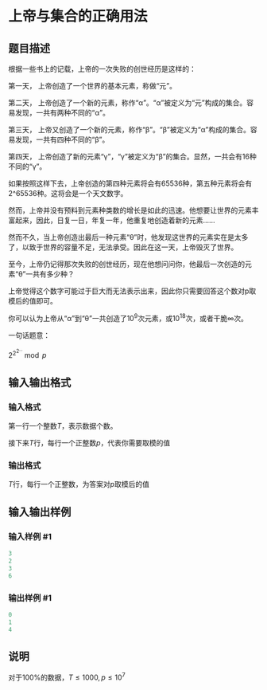 # 上帝与集合的正确用法

## 题目描述

根据一些书上的记载，上帝的一次失败的创世经历是这样的：

第一天， 上帝创造了一个世界的基本元素，称做“元”。

第二天， 上帝创造了一个新的元素，称作“α”。“α”被定义为“元”构成的集合。容易发现，一共有两种不同的“α”。

第三天， 上帝又创造了一个新的元素，称作“β”。“β”被定义为“α”构成的集合。容易发现，一共有四种不同的“β”。

第四天， 上帝创造了新的元素“γ”，“γ”被定义为“β”的集合。显然，一共会有16种不同的“γ”。

如果按照这样下去，上帝创造的第四种元素将会有65536种，第五种元素将会有2^65536种。这将会是一个天文数字。

然而，上帝并没有预料到元素种类数的增长是如此的迅速。他想要让世界的元素丰富起来，因此，日复一日，年复一年，他重复地创造着新的元素……

然而不久，当上帝创造出最后一种元素“θ”时，他发现这世界的元素实在是太多了，以致于世界的容量不足，无法承受。因此在这一天，上帝毁灭了世界。

至今，上帝仍记得那次失败的创世经历，现在他想问问你，他最后一次创造的元素“θ”一共有多少种？

上帝觉得这个数字可能过于巨大而无法表示出来，因此你只需要回答这个数对p取模后的值即可。

你可以认为上帝从“α”到“θ”一共创造了$10^9$次元素，或$10^{18}$次，或者干脆∞次。

一句话题意：

$2^{2^{2^{\dots}}}\bmod p$

## 输入输出格式

### 输入格式

第一行一个整数$T$，表示数据个数。

接下来$T$行，每行一个正整数$p$，代表你需要取模的值

### 输出格式

$T$行，每行一个正整数，为答案对$p$取模后的值

## 输入输出样例

### 输入样例 #1

```cpp
3
2
3
6
```


### 输出样例 #1

```cpp
0
1
4
```


## 说明

对于100%的数据，$T\le 1000,p \le 10^7$

